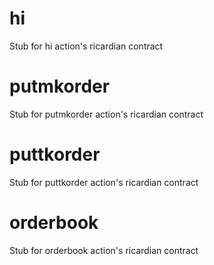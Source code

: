 <h1 class="contract"> hi </h1>

Stub for hi action's ricardian contract

<h1 class="contract"> putmkorder </h1>

Stub for putmkorder action's ricardian contract

<h1 class="contract"> puttkorder </h1>

Stub for puttkorder action's ricardian contract


<h1 class="contract"> orderbook </h1>

Stub for orderbook action's ricardian contract